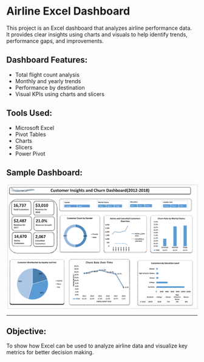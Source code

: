 # Airline Excel Dashboard 

This project is an Excel dashboard that analyzes airline performance data.  
It provides clear insights using charts and visuals to help identify trends, performance gaps, and improvements.

## Dashboard Features:
- Total flight count analysis
- Monthly and yearly trends
- Performance by destination
- Visual KPIs using charts and slicers

## Tools Used:
- Microsoft Excel
- Pivot Tables
- Charts
- Slicers
- Power Pivot 

##  Sample Dashboard:
![Airline--excel-dashboard](./Airline_dashboard.png)

---

## Objective:
To show how Excel can be used to analyze airline data and visualize key metrics for better decision making.
